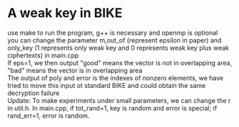 # A weak key in BIKE
use make to run the program, g++ is necessary and openmp is optional \
you can change the parameter m,out_of (represent epsilon in paper) and only_key (1 represents only weak key and 0 represents weak key plus weak ciphertexts) in main.cpp \
If eps=1, we then output "good" means the vector is not in overlapping area, "bad" means the vector is in overlapping area \
The output of poly and error is the indexes of nonzero elements, we have tried to move this input ot standard BIKE and could obtain the same decryption failure  
Update: To make experiments under small parameters, we can change the r in util.h. In main.cpp, if tot_rand=1, key is random and error is special; if rand_err=1, error is random. 

